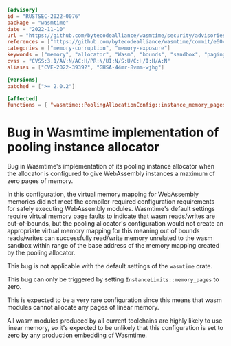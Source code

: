 ```toml
[advisory]
id = "RUSTSEC-2022-0076"
package = "wasmtime"
date = "2022-11-10"
url = "https://github.com/bytecodealliance/wasmtime/security/advisories/GHSA-44mr-8vmm-wjhg"
references = ["https://github.com/bytecodealliance/wasmtime/commit/e60c3742904ccbb3e26da201c9221c38a4981d72"]
categories = ["memory-corruption", "memory-exposure"]
keywords = ["memory", "allocator", "Wasm", "bounds", "sandbox", "paging"]
cvss = "CVSS:3.1/AV:N/AC:H/PR:N/UI:N/S:U/C:H/I:H/A:N"
aliases = ["CVE-2022-39392", "GHSA-44mr-8vmm-wjhg"]

[versions]
patched = [">= 2.0.2"]

[affected]
functions = { "wasmtime::PoolingAllocationConfig::instance_memory_pages" = ["< 2.0.2"] }
```

# Bug in Wasmtime implementation of pooling instance allocator

Bug in Wasmtime's implementation of its pooling instance allocator when the allocator is configured to give WebAssembly instances a maximum of zero pages of memory.

In this configuration, the virtual memory mapping for WebAssembly memories did not meet the compiler-required configuration requirements for safely executing WebAssembly modules. Wasmtime's default settings require virtual memory page faults to indicate that wasm reads/writes are out-of-bounds, but the pooling allocator's configuration would not create an appropriate virtual memory mapping for this meaning out of bounds reads/writes can successfully read/write memory unrelated to the wasm sandbox within range of the base address of the memory mapping created by the pooling allocator.

This bug is not applicable with the default settings of the `wasmtime` crate.

This bug can only be triggered by setting `InstanceLimits::memory_pages` to zero.

This is expected to be a very rare configuration since this means that wasm modules cannot allocate any pages of linear memory.

All wasm modules produced by all current toolchains are highly likely to use linear memory, so it's expected to be unlikely that this configuration is set to zero by any production embedding of Wasmtime.
